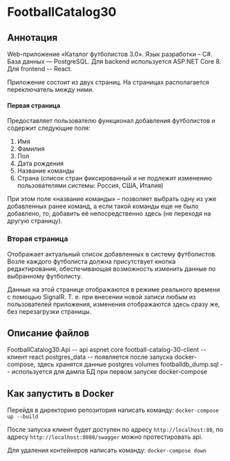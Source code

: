 # FootballCatalog30

## Аннотация
Web-приложение «Каталог футболистов 3.0». Язык разработки – C#. База данных — PostgreSQL. Для backend используется ASP.NET Core 8. Для frontend -- React. 

Приложение состоит из двух страниц. На страницах располагается переключатель между ними.

#### Первая страница 

Предоставляет пользователю функционал добавления футболистов и содержит следующие поля:
1.  Имя
2.  Фамилия
3.  Пол
4.  Дата рождения
5.  Название команды
6.  Страна (список стран фиксированный и не подлежит изменению пользователями системы: Россия, США, Италия)

При этом поле «название команды» – позволяет выбрать одну из уже добавленных ранее команд, а если такой команды еще не было добавлено, то, добавить её непосредственно здесь (не переходя на другую страницу).

### Вторая страница 

Отображает актуальный список добавленных в систему футболистов. Возле каждого футболиста должна присутствует кнопка редактирования, обеспечивающая возможность изменить данные по выбранному футболисту.

Данные на этой странице отображаются в режиме реального времени с помощью SignalR. Т. е. при внесении новой записи любым из пользователей приложения, изменения отображаются здесь сразу же, без перезагрузки страницы.

## Описание файлов

FootballCatalog30.Api -- api aspnet core
football-catalog-30-client -- клиент react
postgres_data -- появляется после запуска docker-compose, здесь хранятся данные postgres volumes
footballdb_dump.sql -- используется для дампа БД при первом запуске docker-compose

## Как запустить в Docker

Перейдя в директорию репозитория написать команду:
`docker-compose up --build`

После запуска клиент будет доступен по адресу `http://localhost:80`, по адресу `http://localhost:8080/swagger` можно протестировать api.

Для удаления контейнеров написать команду:
`docker-compose down`
